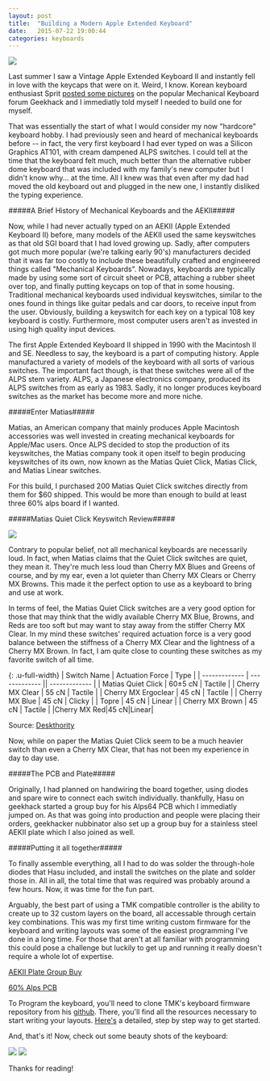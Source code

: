 ```yaml
---
layout: post
title:  "Building a Modern Apple Extended Keyboard"
date:   2015-07-22 19:00:44
categories: keyboards
---
```

<img src="http://i.imgur.com/7IEtL3z.jpg" class="responsive-img">

Last summer I saw a Vintage Apple Extended Keyboard II and instantly fell in love with the keycaps that were on it. Weird, I know. Korean keyboard enthusiast Sprit [posted some pictures](https://geekhack.org/?topic=49930.0) on the popular Mechanical Keyboard forum Geekhack and I immediatly told myself I needed to build one for myself.

That was essentially the start of what I would consider my now "hardcore" keyboard hobby. I had previously seen and heard of mechanical keyboards before -- in fact, the very first keyboard I had ever typed on was a Silicon Graphics AT101, with cream dampened ALPS switches. I could tell at the time that the keyboard felt much, much better than the alternative rubber dome keyboard that was included with my family's new computer but I didn't know why... at the time. All I knew was that even after my dad had moved the old keyboard out and plugged in the new one, I instantly disliked the typing experience.

#####A Brief History of Mechanical Keyboards and the AEKII#####

Now, while I had never actually typed on an AEKII (Apple Extended Keyboard II) before, many models of the AEKII used the same keyswitches as that old SGI board that I had loved growing up. Sadly, after computers got much more popular (we're talking early 90's) manufacturers decided that it was far too costly to include these beautifully crafted and engineered things called "Mechanical Keyboards". Nowadays, keyboards are typically made by using some sort of circuit sheet or PCB, attaching a rubber sheet over top, and finally putting keycaps on top of that in some housing. Traditional mechanical keyboards used individual keyswitches, similar to the ones found in things like guitar pedals and car doors, to receive input from the user. Obviously, building a keyswitch for each key on a typical 108 key keyboard is costly. Furthermore, most computer users aren't as invested in using high quality input devices.

The first Apple Extended Keyboard II shipped in 1990 with the Macintosh II and SE. Needless to say, the keyboard is a part of computing history. Apple manufactured a variety of models of the keyboard with all sorts of various switches. The important fact though, is that these switches were all of the ALPS stem variety. ALPS, a Japanese electronics company, produced its ALPS switches from as early as 1983. Sadly, it no longer produces keyboard switches as the market has become more and more niche.

#####Enter Matias#####

Matias, an American company that mainly produces Apple Macintosh accessories was well invested in creating mechanical keyboards for Apple/Mac users. Once ALPS decided to stop the production of its keyswitches, the Matias company took it open itself to begin producing keyswitches of its own, now known as the Matias Quiet Click, Matias Click, and Matias Linear switches.

For this build, I purchased 200 Matias Quiet Click switches directly from them for $60 shipped. This would be more than enough to build at least three 60% alps board if I wanted.

#####Matias Quiet Click Keyswitch Review#####

<img src="http://www.micwil.com/images/gallery/matias_mini_quiet_pro_p3_825x600.jpg" class="responsive-img">

Contrary to popular belief, not all mechanical keyboards are necessarily loud. In fact, when Matias claims that the Quiet Click switches are quiet, they mean it. They're much less loud than Cherry MX Blues and Greens of course, and by my ear, even a lot quieter than Cherry MX Clears or Cherry MX Browns. This made it the perfect option to use as a keyboard to bring and use at work.

In terms of feel, the Matias Quiet Click switches are a very good option for those that may think that the widly available Cherry MX Blue, Browns, and Reds are too soft but may want to stay away from the stiffer Cherry MX Clear. In my mind these switches' required actuation force is a very good balance between the stiffness of a Cherry MX Clear and the lightness of a Cherry MX Brown. In fact, I am quite close to counting these switches as my favorite switch of all time.

{: .u-full-width}
| Switch Name  | Actuation Force | Type |
| ------------- | ------------- || ------------- |
| Matias Quiet Click  | 60±5 cN | Tactile  |
| Cherry MX Clear  | 55 cN | Tactile  |
| Cherry MX Ergoclear  | 45 cN  | Tactile  |
| Cherry MX Blue | 45 cN  | Clicky  |
| Topre  | 45 cN  | Linear  |
| Cherry MX Brown  | 45 cN  | Tactile  |
|Cherry MX Red|45 cN|Linear|

Source: [Deskthority](http://www.deskthority.net)

Now, while on paper the Matias Quiet Click seem to be a much heavier switch than even a Cherry MX Clear, that has not been my experience in day to day use.

#####The PCB and Plate#####

Originally, I had planned on handwiring the board together, using diodes and spare wire to connect each switch individually. thankfully, Hasu on geekhack started a group buy for his Alps64 PCB which I immediatly jumped on. As that was going into production and people were placing their orders, geekhacker nubbinator also set up a group buy for a stainless steel AEKII plate which I also joined as well.

#####Putting it all together#####

To finally assemble everything, all I had to do was solder the through-hole diodes that Hasu included, and install the switches on the plate and solder those in. All in all, the total time that was required was probably around a few hours. Now, it was time for the fun part.

Arguably, the best part of using a TMK compatible controller is the ability to create up to 32 custom layers on the board, all accessable through certain key combinations. This was my first time writing custom firmware for the keyboard and writing layouts was some of the easiest programming I've done in a long time. For those that aren't at all familiar with programming this could pose a challenge but luckily to get up and running it really doesn't require a whole lot of expertise.

[AEKII Plate Group Buy](https://geekhack.org/index.php?topic=71416.0)

[60% Alps PCB](https://geekhack.org/index.php?topic=69740.0)

To Program the keyboard, you'll need to clone TMK's keyboard firmware repository from his [github](https://github.com/tmk/tmk_keyboard). There, you'll find all the resources necessary to start writing your layouts. [Here's](https://github.com/thisisshi/tmk_keyboard/blob/master/keyboard/alps64/Guide.md) a detailed, step by step way to get started.

And, that's it! Now, check out some beauty shots of the keyboard:

<img src="http://i.imgur.com/9eOwwh7.jpg" class="responsive-img">
<img src="http://i.imgur.com/U8ExaaZ.jpg" class="responsive-img">

Thanks for reading!
